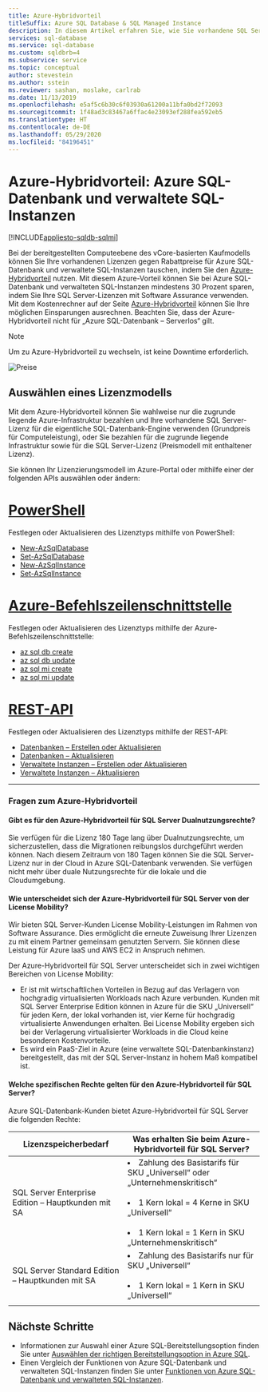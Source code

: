 ```yaml
---
title: Azure-Hybridvorteil
titleSuffix: Azure SQL Database & SQL Managed Instance
description: In diesem Artikel erfahren Sie, wie Sie vorhandene SQL Server-Lizenzen für Rabatte bei Azure SQL-Datenbank und verwalteten SQL-Instanzen nutzen.
services: sql-database
ms.service: sql-database
ms.custom: sqldbrb=4
ms.subservice: service
ms.topic: conceptual
author: stevestein
ms.author: sstein
ms.reviewer: sashan, moslake, carlrab
ms.date: 11/13/2019
ms.openlocfilehash: e5af5c6b30c6f03930a61200a11bfa0bd2f72093
ms.sourcegitcommit: 1f48ad3c83467a6ffac4e23093ef288fea592eb5
ms.translationtype: HT
ms.contentlocale: de-DE
ms.lasthandoff: 05/29/2020
ms.locfileid: "84196451"
---
```

# <a name="azure-hybrid-benefit---azure-sql-database--sql-managed-instance"></a>Azure-Hybridvorteil: Azure SQL-Datenbank und verwaltete SQL-Instanzen
[!INCLUDE[appliesto-sqldb-sqlmi](includes/appliesto-sqldb-sqlmi.md)]

Bei der bereitgestellten Computeebene des vCore-basierten Kaufmodells können Sie Ihre vorhandenen Lizenzen gegen Rabattpreise für Azure SQL-Datenbank und verwaltete SQL-Instanzen tauschen, indem Sie den [Azure-Hybridvorteil](https://azure.microsoft.com/pricing/hybrid-benefit/) nutzen. Mit diesem Azure-Vorteil können Sie bei Azure SQL-Datenbank und verwalteten SQL-Instanzen mindestens 30 Prozent sparen, indem Sie Ihre SQL Server-Lizenzen mit Software Assurance verwenden. Mit dem Kostenrechner auf der Seite [Azure-Hybridvorteil](https://azure.microsoft.com/pricing/hybrid-benefit/) können Sie Ihre möglichen Einsparungen ausrechnen.  Beachten Sie, dass der Azure-Hybridvorteil nicht für „Azure SQL-Datenbank – Serverlos“ gilt.

> [!NOTE]
> Um zu Azure-Hybridvorteil zu wechseln, ist keine Downtime erforderlich.

![Preise](./media/azure-hybrid-benefit/pricing.png)

## <a name="choose-a-license-model"></a>Auswählen eines Lizenzmodells

Mit dem Azure-Hybridvorteil können Sie wahlweise nur die zugrunde liegende Azure-Infrastruktur bezahlen und Ihre vorhandene SQL Server-Lizenz für die eigentliche SQL-Datenbank-Engine verwenden (Grundpreis für Computeleistung), oder Sie bezahlen für die zugrunde liegende Infrastruktur sowie für die SQL Server-Lizenz (Preismodell mit enthaltener Lizenz).

Sie können Ihr Lizenzierungsmodell im Azure-Portal oder mithilfe einer der folgenden APIs auswählen oder ändern:

# <a name="powershell"></a>[PowerShell](#tab/azure-powershell)

Festlegen oder Aktualisieren des Lizenztyps mithilfe von PowerShell:

- [New-AzSqlDatabase](/powershell/module/az.sql/new-azsqldatabase)
- [Set-AzSqlDatabase](/powershell/module/az.sql/set-azsqldatabase)
- [New-AzSqlInstance](/powershell/module/az.sql/new-azsqlinstance)
- [Set-AzSqlInstance](/powershell/module/az.sql/set-azsqlinstance)

# <a name="azure-cli"></a>[Azure-Befehlszeilenschnittstelle](#tab/azure-cli)

Festlegen oder Aktualisieren des Lizenztyps mithilfe der Azure-Befehlszeilenschnittstelle:

- [az sql db create](/cli/azure/sql/db#az-sql-db-create)
- [az sql db update](/cli/azure/sql/db#az-sql-db-update)
- [az sql mi create](/cli/azure/sql/mi#az-sql-mi-create)
- [az sql mi update](/cli/azure/sql/mi#az-sql-mi-update)

# <a name="rest-api"></a>[REST-API](#tab/rest)

Festlegen oder Aktualisieren des Lizenztyps mithilfe der REST-API:

- [Datenbanken – Erstellen oder Aktualisieren](/rest/api/sql/databases/createorupdate)
- [Datenbanken – Aktualisieren](/rest/api/sql/databases/update)
- [Verwaltete Instanzen – Erstellen oder Aktualisieren](/rest/api/sql/managedinstances/createorupdate)
- [Verwaltete Instanzen – Aktualisieren](/rest/api/sql/managedinstances/update)

* * *


### <a name="azure-hybrid-benefit-questions"></a>Fragen zum Azure-Hybridvorteil

#### <a name="are-there-dual-use-rights-with-azure-hybrid-benefit-for-sql-server"></a>Gibt es für den Azure-Hybridvorteil für SQL Server Dualnutzungsrechte?

Sie verfügen für die Lizenz 180 Tage lang über Dualnutzungsrechte, um sicherzustellen, dass die Migrationen reibungslos durchgeführt werden können. Nach diesem Zeitraum von 180 Tagen können Sie die SQL Server-Lizenz nur in der Cloud in Azure SQL-Datenbank verwenden. Sie verfügen nicht mehr über duale Nutzungsrechte für die lokale und die Cloudumgebung.

#### <a name="how-does-azure-hybrid-benefit-for-sql-server-differ-from-license-mobility"></a>Wie unterscheidet sich der Azure-Hybridvorteil für SQL Server von der License Mobility?

Wir bieten SQL Server-Kunden License Mobility-Leistungen im Rahmen von Software Assurance. Dies ermöglicht die erneute Zuweisung Ihrer Lizenzen zu mit einem Partner gemeinsam genutzten Servern. Sie können diese Leistung für Azure IaaS und AWS EC2 in Anspruch nehmen.

Der Azure-Hybridvorteil für SQL Server unterscheidet sich in zwei wichtigen Bereichen von License Mobility:

- Er ist mit wirtschaftlichen Vorteilen in Bezug auf das Verlagern von hochgradig virtualisierten Workloads nach Azure verbunden. Kunden mit SQL Server Enterprise Edition können in Azure für die SKU „Universell“ für jeden Kern, der lokal vorhanden ist, vier Kerne für hochgradig virtualisierte Anwendungen erhalten. Bei License Mobility ergeben sich bei der Verlagerung virtualisierter Workloads in die Cloud keine besonderen Kostenvorteile.
- Es wird ein PaaS-Ziel in Azure (eine verwaltete SQL-Datenbankinstanz) bereitgestellt, das mit der SQL Server-Instanz in hohem Maß kompatibel ist.

#### <a name="what-are-the-specific-rights-of-the-azure-hybrid-benefit-for-sql-server"></a>Welche spezifischen Rechte gelten für den Azure-Hybridvorteil für SQL Server?

Azure SQL-Datenbank-Kunden bietet Azure-Hybridvorteil für SQL Server die folgenden Rechte:

|Lizenzspeicherbedarf|Was erhalten Sie beim Azure-Hybridvorteil für SQL Server?|
|---|---|
|SQL Server Enterprise Edition – Hauptkunden mit SA|<li>Zahlung des Basistarifs für SKU „Universell“ oder „Unternehmenskritisch“</li><br><li>1 Kern lokal = 4 Kerne in SKU „Universell“</li><br><li>1 Kern lokal = 1 Kern in SKU „Unternehmenskritisch“</li>|
|SQL Server Standard Edition – Hauptkunden mit SA|<li>Zahlung des Basistarifs nur für SKU „Universell“</li><br><li>1 Kern lokal = 1 Kern in SKU „Universell“</li>|
|||


## <a name="next-steps"></a>Nächste Schritte

- Informationen zur Auswahl einer Azure SQL-Bereitstellungsoption finden Sie unter [Auswählen der richtigen Bereitstellungsoption in Azure SQL](azure-sql-iaas-vs-paas-what-is-overview.md).
- Einen Vergleich der Funktionen von Azure SQL-Datenbank und verwalteten SQL-Instanzen finden Sie unter [Funktionen von Azure SQL-Datenbank und verwalteten SQL-Instanzen](database/features-comparison.md).
